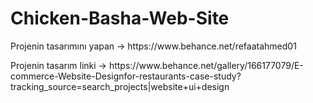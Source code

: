 # Chicken-Basha-Web-Site

<p> Projenin tasarımını yapan -> https://www.behance.net/refaatahmed01 </p>
<p> Projenin tasarım linki -> https://www.behance.net/gallery/166177079/E-commerce-Website-Designfor-restaurants-case-study?tracking_source=search_projects|website+ui+design</p>
